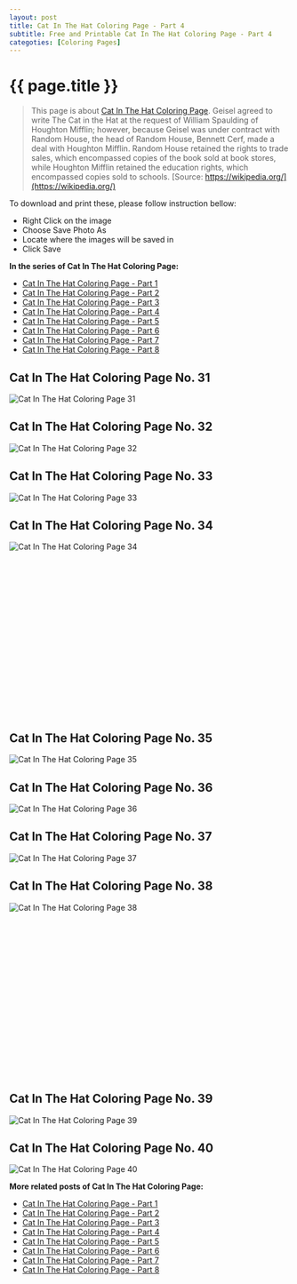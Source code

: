 ```yaml
---
layout: post
title: Cat In The Hat Coloring Page - Part 4
subtitle: Free and Printable Cat In The Hat Coloring Page - Part 4
categoties: [Coloring Pages]
---
```

{{ page.title }}
================
> This page is about [Cat In The Hat Coloring Page](https://freecoloringpages.github.io/). Geisel agreed to write The Cat in the Hat at the request of William Spaulding of Houghton Mifflin; however, because Geisel was under contract with Random House, the head of Random House, Bennett Cerf, made a deal with Houghton Mifflin. Random House retained the rights to trade sales, which encompassed copies of the book sold at book stores, while Houghton Mifflin retained the education rights, which encompassed copies sold to schools. [Source: https://wikipedia.org/](https://wikipedia.org/)

To download and print these, please follow instruction bellow:
* Right Click on the image 
* Choose Save Photo As 
* Locate where the images will be saved in 
* Click Save

**In the series of Cat In The Hat Coloring Page:**

* [Cat In The Hat Coloring Page - Part 1](https://freecoloringpages.github.io/2017/12/04/Cat-In-The-Hat-Coloring-Page-part-1.html)
* [Cat In The Hat Coloring Page - Part 2](https://freecoloringpages.github.io/2017/12/04/Cat-In-The-Hat-Coloring-Page-part-2.html)
* [Cat In The Hat Coloring Page - Part 3](https://freecoloringpages.github.io/2017/12/04/Cat-In-The-Hat-Coloring-Page-part-3.html)
* [Cat In The Hat Coloring Page - Part 4](https://freecoloringpages.github.io/2017/12/04/Cat-In-The-Hat-Coloring-Page-part-4.html)
* [Cat In The Hat Coloring Page - Part 5](https://freecoloringpages.github.io/2017/12/04/Cat-In-The-Hat-Coloring-Page-part-5.html)
* [Cat In The Hat Coloring Page - Part 6](https://freecoloringpages.github.io/2017/12/04/Cat-In-The-Hat-Coloring-Page-part-6.html)
* [Cat In The Hat Coloring Page - Part 7](https://freecoloringpages.github.io/2017/12/04/Cat-In-The-Hat-Coloring-Page-part-7.html)
* [Cat In The Hat Coloring Page - Part 8](https://freecoloringpages.github.io/2017/12/04/Cat-In-The-Hat-Coloring-Page-part-8.html)

## Cat In The Hat Coloring Page No. 31
![Cat In The Hat Coloring Page 31](https://freecoloringpages.github.io/img2/Cat-In-The-Hat-Coloring-Page%20(31).jpg "Cat In The Hat Coloring Page 31")

## Cat In The Hat Coloring Page No. 32
![Cat In The Hat Coloring Page 32](https://freecoloringpages.github.io/img2/Cat-In-The-Hat-Coloring-Page%20(32).jpg "Cat In The Hat Coloring Page 32")

## Cat In The Hat Coloring Page No. 33
![Cat In The Hat Coloring Page 33](https://freecoloringpages.github.io/img2/Cat-In-The-Hat-Coloring-Page%20(33).jpg "Cat In The Hat Coloring Page 33")

## Cat In The Hat Coloring Page No. 34
![Cat In The Hat Coloring Page 34](https://freecoloringpages.github.io/img2/Cat-In-The-Hat-Coloring-Page%20(34).jpg "Cat In The Hat Coloring Page 34")

<script async src="//pagead2.googlesyndication.com/pagead/js/adsbygoogle.js"></script><!-- Texxtonly --><ins class="adsbygoogle" style="display:inline-block;width:336px;height:280px" data-ad-client="ca-pub-6753140515841889" data-ad-slot="3207852233"></ins><script>(adsbygoogle = window.adsbygoogle || []).push({}); </script>

## Cat In The Hat Coloring Page No. 35
![Cat In The Hat Coloring Page 35](https://freecoloringpages.github.io/img2/Cat-In-The-Hat-Coloring-Page%20(35).jpg "Cat In The Hat Coloring Page 35")

## Cat In The Hat Coloring Page No. 36
![Cat In The Hat Coloring Page 36](https://freecoloringpages.github.io/img2/Cat-In-The-Hat-Coloring-Page%20(36).jpg "Cat In The Hat Coloring Page 36")

## Cat In The Hat Coloring Page No. 37
![Cat In The Hat Coloring Page 37](https://freecoloringpages.github.io/img2/Cat-In-The-Hat-Coloring-Page%20(37).jpg "Cat In The Hat Coloring Page 37")

## Cat In The Hat Coloring Page No. 38
![Cat In The Hat Coloring Page 38](https://freecoloringpages.github.io/img2/Cat-In-The-Hat-Coloring-Page%20(38).jpg "Cat In The Hat Coloring Page 38")

<script async src="//pagead2.googlesyndication.com/pagead/js/adsbygoogle.js"></script><!-- Texxtonly --><ins class="adsbygoogle" style="display:inline-block;width:336px;height:280px" data-ad-client="ca-pub-6753140515841889" data-ad-slot="3207852233"></ins><script>(adsbygoogle = window.adsbygoogle || []).push({}); </script>

## Cat In The Hat Coloring Page No. 39
![Cat In The Hat Coloring Page 39](https://freecoloringpages.github.io/img2/Cat-In-The-Hat-Coloring-Page%20(39).jpg "Cat In The Hat Coloring Page 39")

## Cat In The Hat Coloring Page No. 40
![Cat In The Hat Coloring Page 40](https://freecoloringpages.github.io/img2/Cat-In-The-Hat-Coloring-Page%20(40).jpg "Cat In The Hat Coloring Page 40")

**More related posts of Cat In The Hat Coloring Page:**

* [Cat In The Hat Coloring Page - Part 1](https://freecoloringpages.github.io/2017/12/04/Cat-In-The-Hat-Coloring-Page-part-1.html)
* [Cat In The Hat Coloring Page - Part 2](https://freecoloringpages.github.io/2017/12/04/Cat-In-The-Hat-Coloring-Page-part-2.html)
* [Cat In The Hat Coloring Page - Part 3](https://freecoloringpages.github.io/2017/12/04/Cat-In-The-Hat-Coloring-Page-part-3.html)
* [Cat In The Hat Coloring Page - Part 4](https://freecoloringpages.github.io/2017/12/04/Cat-In-The-Hat-Coloring-Page-part-4.html)
* [Cat In The Hat Coloring Page - Part 5](https://freecoloringpages.github.io/2017/12/04/Cat-In-The-Hat-Coloring-Page-part-5.html)
* [Cat In The Hat Coloring Page - Part 6](https://freecoloringpages.github.io/2017/12/04/Cat-In-The-Hat-Coloring-Page-part-6.html)
* [Cat In The Hat Coloring Page - Part 7](https://freecoloringpages.github.io/2017/12/04/Cat-In-The-Hat-Coloring-Page-part-7.html)
* [Cat In The Hat Coloring Page - Part 8](https://freecoloringpages.github.io/2017/12/04/Cat-In-The-Hat-Coloring-Page-part-8.html)

